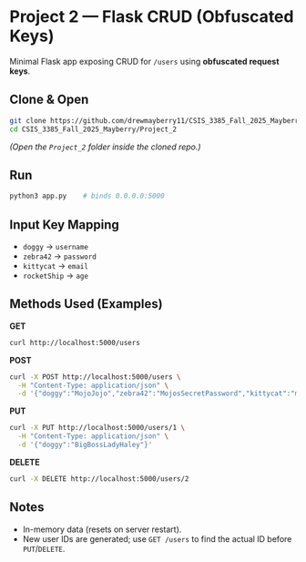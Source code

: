 # Project 2 — Flask CRUD (Obfuscated Keys)

Minimal Flask app exposing CRUD for `/users` using **obfuscated request keys**.

## Clone & Open

```bash
git clone https://github.com/drewmayberry11/CSIS_3385_Fall_2025_Mayberry.git
cd CSIS_3385_Fall_2025_Mayberry/Project_2
```

*(Open the `Project_2` folder inside the cloned repo.)*

## Run

```bash
python3 app.py    # binds 0.0.0.0:5000
```

## Input Key Mapping

- `doggy` → `username`
- `zebra42` → `password`
- `kittycat` → `email`
- `rocketShip` → `age`

## Methods Used (Examples)

**GET**

```bash
curl http://localhost:5000/users
```

**POST**

```bash
curl -X POST http://localhost:5000/users \
  -H "Content-Type: application/json" \
  -d '{"doggy":"MojoJojo","zebra42":"MojosSecretPassword","kittycat":"mojojojo@gmail.com","rocketShip":21}'
```

**PUT**

```bash
curl -X PUT http://localhost:5000/users/1 \
  -H "Content-Type: application/json" \
  -d '{"doggy":"BigBossLadyHaley"}'
```

**DELETE**

```bash
curl -X DELETE http://localhost:5000/users/2
```

## Notes

- In-memory data (resets on server restart).
- New user IDs are generated; use `GET /users` to find the actual ID before `PUT`/`DELETE`.